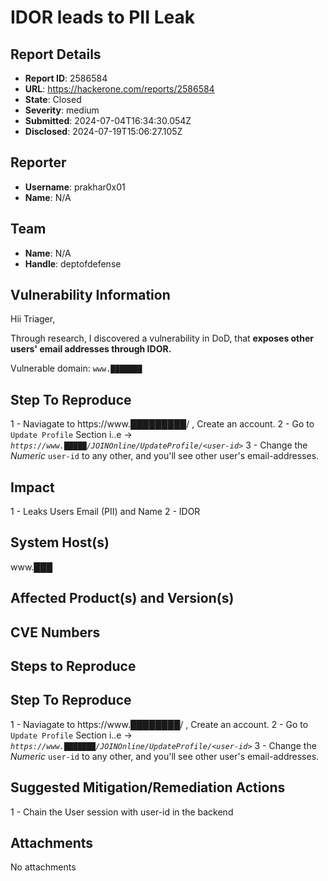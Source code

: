 # IDOR leads to PII Leak

## Report Details
- **Report ID**: 2586584
- **URL**: https://hackerone.com/reports/2586584
- **State**: Closed
- **Severity**: medium
- **Submitted**: 2024-07-04T16:34:30.054Z
- **Disclosed**: 2024-07-19T15:06:27.105Z

## Reporter
- **Username**: prakhar0x01
- **Name**: N/A

## Team
- **Name**: N/A
- **Handle**: deptofdefense

## Vulnerability Information
Hii Triager,

Through research, I discovered a vulnerability in DoD, that **exposes other users' email addresses through IDOR.**

Vulnerable domain: `www.███████`

## Step To Reproduce

1 - Naviagate to https://www.█████████/ , Create an account.
2 - Go to `Update Profile` Section i..e -> *`https://www.█████/JOINOnline/UpdateProfile/<user-id>`*
3 - Change the *Numeric* `user-id` to any other, and you'll see other user's email-addresses.

## Impact

1 - Leaks Users Email (PII) and Name
2 - IDOR

## System Host(s)
www.███

## Affected Product(s) and Version(s)


## CVE Numbers


## Steps to Reproduce
## Step To Reproduce

1 - Naviagate to https://www.████████/ , Create an account.
2 - Go to `Update Profile` Section i..e -> *`https://www.███████/JOINOnline/UpdateProfile/<user-id>`*
3 - Change the *Numeric* `user-id` to any other, and you'll see other user's email-addresses.

## Suggested Mitigation/Remediation Actions
1 - Chain the User session with user-id in the backend



## Attachments
No attachments

